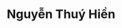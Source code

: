 ---
title: Nguyễn Thuý Hiền
layout: hosohocsinh
birthday: '2003-05-17'
categories: hoso
fbcomments: true
tc: active
hs: active
avatar: thuyhien.jpg
permalink: /hoso/thuyhien.html
phone: 0912070299
address: Phủ Lý - Hà Nam
shortname: 𝓘𝓬𝓱 𝓵𝓲𝓮𝓫𝓮 𝓭𝓲𝓬𝓱
facebook: profile.php?id=100013753718013
instagram: hienng2003
---